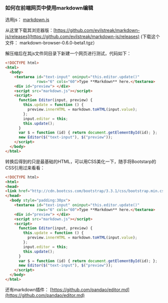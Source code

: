 

### 如何在前端网页中使用markdown编辑
选用js： [markdown.js](https://github.com/evilstreak/markdown-js)

从这里下载其浏览器版：[https://github.com/evilstreak/markdown-js/releases](https://github.com/evilstreak/markdown-js/releases)
(下载这个文件： markdown-browser-0.6.0-beta1.tgz）

解压缩后在其js文件同目录下新建一个网页进行测试，代码如下：
```html
<!DOCTYPE html>
<html>
  <body>
    <textarea id="text-input" oninput="this.editor.update()"
              rows="6" cols="60">Type **Markdown** here.</textarea>
    <div id="preview"> </div>
    <script src="markdown.js"></script>
    <script>
      function Editor(input, preview) {
        this.update = function () {
          preview.innerHTML = markdown.toHTML(input.value);
        };
        input.editor = this;
        this.update();
      }
      var $ = function (id) { return document.getElementById(id); };
      new Editor($("text-input"), $("preview"));
    </script>
  </body>
</html>
```

转换后得到的只是最基础的HTML，可以用CSS美化一下，随手将Bootstarp的CSS引用过来看看：
```html
<!DOCTYPE html>
<html>
<head>
<link href="http://cdn.bootcss.com/bootstrap/3.3.1/css/bootstrap.min.css" rel="stylesheet">
</head>
  <body style="padding:30px">
    <textarea id="text-input" oninput="this.editor.update()"
              rows="6" cols="60">Type **Markdown** here.</textarea>
    <div id="preview"> </div>
    <script src="markdown.js"></script>
    <script>
      function Editor(input, preview) {
        this.update = function () {
          preview.innerHTML = markdown.toHTML(input.value);
        };
        input.editor = this;
        this.update();
      }
      var $ = function (id) { return document.getElementById(id); };
      new Editor($("text-input"), $("preview"));
    </script>
  </body>
</html>
```

还有markdown插件： [https://github.com/pandao/editor.md](https://github.com/pandao/editor.md)



